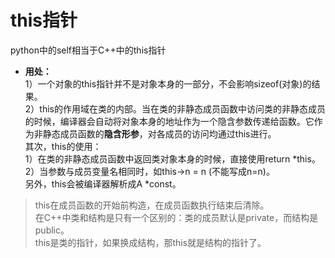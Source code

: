 # this指针

python中的self相当于C++中的this指针
- **用处：**  
1）一个对象的this指针并不是对象本身的一部分，不会影响sizeof(对象)的结果。  
2）this的作用域在类的内部。当在类的非静态成员函数中访问类的非静态成员的时候，编译器会自动将对象本身的地址作为一个隐含参数传递给函数。它作为非静态成员函数的**隐含形参**，对各成员的访问均通过this进行。  
其次，this的使用：  
1）在类的非静态成员函数中返回类对象本身的时候，直接使用return *this。  
2）当参数与成员变量名相同时，如this->n = n (不能写成n=n)。  
另外，this会被编译器解析成A *const。  
>this在成员函数的开始前构造，在成员函数执行结束后清除。  
在C++中类和结构是只有一个区别的：类的成员默认是private，而结构是public。  
this是类的指针，如果换成结构，那this就是结构的指针了。
